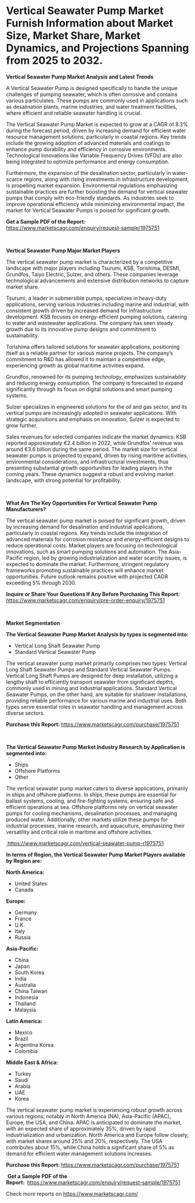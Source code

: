 <p><h1>Vertical Seawater Pump Market Furnish Information about Market Size, Market Share, Market Dynamics, and Projections Spanning from 2025 to 2032.</h1></p><p><strong>Vertical Seawater Pump Market Analysis and Latest Trends</strong></p>
<p><p>A Vertical Seawater Pump is designed specifically to handle the unique challenges of pumping seawater, which is often corrosive and contains various particulates. These pumps are commonly used in applications such as desalination plants, marine industries, and water treatment facilities, where efficient and reliable seawater handling is crucial.</p><p>The Vertical Seawater Pump Market is expected to grow at a CAGR of 8.3% during the forecast period, driven by increasing demand for efficient water resource management solutions, particularly in coastal regions. Key trends include the growing adoption of advanced materials and coatings to enhance pump durability and efficiency in corrosive environments. Technological innovations like Variable Frequency Drives (VFDs) are also being integrated to optimize performance and energy consumption. </p><p>Furthermore, the expansion of the desalination sector, particularly in water-scarce regions, along with rising investments in infrastructure development, is propelling market expansion. Environmental regulations emphasizing sustainable practices are further boosting the demand for vertical seawater pumps that comply with eco-friendly standards. As industries seek to improve operational efficiency while minimizing environmental impact, the market for Vertical Seawater Pumps is poised for significant growth.</p></p>
<p><strong>Get a Sample PDF of the Report:&nbsp;</strong> <a href="https://www.marketscagr.com/enquiry/request-sample/1975751?utm_campaign=2031&utm_medium=2&utm_source=Github&utm_content=ia&utm_term=02032025&utm_id=vertical-seawater-pump">https://www.marketscagr.com/enquiry/request-sample/1975751</a></p>
<p>&nbsp;</p>
<p><strong>Vertical Seawater Pump Major Market Players</strong></p>
<p><p>The vertical seawater pump market is characterized by a competitive landscape with major players including Tsurumi, KSB, Torishima, DESMI, Grundfos, Taiyo Electric, Sulzer, and others. These companies leverage technological advancements and extensive distribution networks to capture market share.</p><p>Tsurumi, a leader in submersible pumps, specializes in heavy-duty applications, serving various industries including marine and industrial, with consistent growth driven by increased demand for infrastructure development. KSB focuses on energy-efficient pumping solutions, catering to water and wastewater applications. The company has seen steady growth due to its innovative pump designs and commitment to sustainability.</p><p>Torishima offers tailored solutions for seawater applications, positioning itself as a reliable partner for various marine projects. The company’s commitment to R&D has allowed it to maintain a competitive edge, experiencing growth as global maritime activities expand.</p><p>Grundfos, renowned for its pumping technology, emphasizes sustainability and reducing energy consumption. The company is forecasted to expand significantly through its focus on digital solutions and smart pumping systems.</p><p>Sulzer specializes in engineered solutions for the oil and gas sector, and its vertical pumps are increasingly adopted in seawater applications. With strategic acquisitions and emphasis on innovation, Sulzer is expected to grow further.</p><p>Sales revenues for selected companies indicate the market dynamics: KSB reported approximately €2.4 billion in 2022, while Grundfos’ revenue was around €3.6 billion during the same period. The market size for vertical seawater pumps is projected to expand, driven by rising maritime activities, environmental considerations, and infrastructural investments, thus presenting substantial growth opportunities for leading players in the coming years. These dynamics suggest a robust and evolving market landscape, with strong potential for profitability.</p></p>
<p>&nbsp;</p>
<p><strong>What Are The Key Opportunities For Vertical Seawater Pump Manufacturers?</strong></p>
<p><p>The vertical seawater pump market is poised for significant growth, driven by increasing demand for desalination and industrial applications, particularly in coastal regions. Key trends include the integration of advanced materials for corrosion resistance and energy-efficient designs to reduce operational costs. Market players are focusing on technological innovations, such as smart pumping solutions and automation. The Asia-Pacific region, led by growing industrialization and water scarcity issues, is expected to dominate the market. Furthermore, stringent regulatory frameworks promoting sustainable practices will enhance market opportunities. Future outlook remains positive with projected CAGR exceeding 5% through 2030.</p></p>
<p><strong>Inquire or Share Your Questions If Any Before Purchasing This Report:</strong> <a href="https://www.marketscagr.com/enquiry/pre-order-enquiry/1975751?utm_campaign=2031&utm_medium=2&utm_source=Github&utm_content=ia&utm_term=02032025&utm_id=vertical-seawater-pump">https://www.marketscagr.com/enquiry/pre-order-enquiry/1975751</a></p>
<p>&nbsp;</p>
<p><strong>Market Segmentation</strong></p>
<p><strong>The Vertical Seawater Pump Market Analysis by types is segmented into:</strong></p>
<p><ul><li>Vertical Long Shaft Seawater Pump</li><li>Standard Vertical Seawater Pump</li></ul></p>
<p><p>The vertical seawater pump market primarily comprises two types: Vertical Long Shaft Seawater Pumps and Standard Vertical Seawater Pumps. Vertical Long Shaft Pumps are designed for deep installation, utilizing a lengthy shaft to efficiently transport seawater from significant depths, commonly used in mining and industrial applications. Standard Vertical Seawater Pumps, on the other hand, are suitable for shallower installations, providing reliable performance for various marine and industrial uses. Both types serve essential roles in seawater handling and management across diverse sectors.</p></p>
<p><strong>Purchase this Report:&nbsp;</strong><a href="https://www.marketscagr.com/purchase/1975751?utm_campaign=2031&utm_medium=2&utm_source=Github&utm_content=ia&utm_term=02032025&utm_id=vertical-seawater-pump">https://www.marketscagr.com/purchase/1975751</a></p>
<p>&nbsp;</p>
<p><strong>The Vertical Seawater Pump Market Industry Research by Application is segmented into:</strong></p>
<p><ul><li>Ships</li><li>Offshore Platforms</li><li>Other</li></ul></p>
<p><p>The vertical seawater pump market caters to diverse applications, primarily in ships and offshore platforms. In ships, these pumps are essential for ballast systems, cooling, and fire-fighting systems, ensuring safe and efficient operations at sea. Offshore platforms rely on vertical seawater pumps for cooling mechanisms, desalination processes, and managing produced water. Additionally, other markets utilize these pumps for industrial processes, marine research, and aquaculture, emphasizing their versatility and critical role in maritime and offshore activities.</p></p>
<p><a href="https://www.marketscagr.com/vertical-seawater-pump-r1975751?utm_campaign=2031&utm_medium=2&utm_source=Github&utm_content=ia&utm_term=02032025&utm_id=vertical-seawater-pump">&nbsp;https://www.marketscagr.com/vertical-seawater-pump-r1975751</a></p>
<p><strong>In terms of Region, the Vertical Seawater Pump Market Players available by Region are:</strong></p>
<p>
    <p> <strong> North America: </strong>
        <ul>
            <li>United States</li>
            <li>Canada</li>
        </ul>
        </p> 
    <p> <strong> Europe: </strong>
        <ul>
            <li>Germany</li>
            <li>France</li>
            <li>U.K.</li>
            <li>Italy</li>
            <li>Russia</li>
        </ul>
        </p> 
    <p> <strong> Asia-Pacific: </strong>
        <ul>
            <li>China</li>
            <li>Japan</li>
            <li>South Korea</li>
            <li>India</li>
            <li>Australia</li>
            <li>China Taiwan</li>
            <li>Indonesia</li>
            <li>Thailand</li>
            <li>Malaysia</li>
        </ul>
        </p> 
    <p> <strong> Latin America: </strong>
        <ul>
            <li>Mexico</li>
            <li>Brazil</li>
            <li>Argentina Korea</li>
            <li>Colombia</li>
        </ul>
        </p> 
    <p> <strong> Middle East & Africa: </strong>
        <ul>
            <li>Turkey</li>
            <li>Saudi</li>
            <li>Arabia</li>
            <li>UAE</li>
            <li>Korea</li>
        </ul>
    </p>
    </p>
<p><p>The vertical seawater pump market is experiencing robust growth across various regions, notably in North America (NA), Asia-Pacific (APAC), Europe, the USA, and China. APAC is anticipated to dominate the market, with an expected share of approximately 35%, driven by rapid industrialization and urbanization. North America and Europe follow closely, with market shares around 25% and 20%, respectively. The USA contributes about 15%, while China holds a significant share of 5% as demand for efficient water management solutions increases.</p></p>
<p><strong>Purchase this Report: </strong><a href="https://www.marketscagr.com/purchase/1975751?utm_campaign=2031&utm_medium=2&utm_source=Github&utm_content=ia&utm_term=02032025&utm_id=vertical-seawater-pump">https://www.marketscagr.com/purchase/1975751</a></p>
<p>&nbsp;<strong>Get a Sample PDF of the Report:&nbsp;&nbsp;</strong><a href="https://www.marketscagr.com/enquiry/request-sample/1975751?utm_campaign=2031&utm_medium=2&utm_source=Github&utm_content=ia&utm_term=02032025&utm_id=vertical-seawater-pump">https://www.marketscagr.com/enquiry/request-sample/1975751</a></p>
<p><strong></strong></p>
<p>Check more reports on <a href="https://www.marketscagr.com/?utm_campaign=2031&utm_medium=2&utm_source=Github&utm_content=ia&utm_term=02032025&utm_id=vertical-seawater-pump">https://www.marketscagr.com/</a></p>